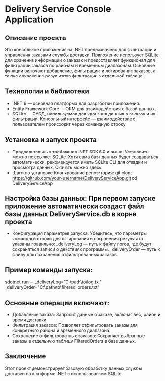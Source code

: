 # Delivery Service Console Application
## Описание проекта
  Это консольное приложение на .NET предназначено для фильтрации и управления заказами службы доставки. Приложение использует SQLite для хранения информации о заказах и предоставляет функционал для фильтрации заказов по районам и временным диапазонам. Основные функции включают добавление, фильтрацию и логирование заказов, а также сохранение результатов фильтрации в отдельной таблице.
## Технологии и библиотеки
* .NET 6 — основная платформа для разработки приложения.
* Entity Framework Core — ORM для взаимодействия с базой данных.
* SQLite — СУБД, используемая для хранения данных о заказах и их фильтрации.
  Консольный интерфейс — взаимодействие с пользователем происходит через командную строку.
## Установка и запуск проекта
* Предварительные требования
  .NET SDK 6.0 и выше. Установить можно по ссылке.
  SQLite. Хотя сама база данных будет создаваться автоматически, рекомендуется иметь SQLite CLI для отладки и просмотра данных. Скачать можно здесь.
* Шаги по установке
  Клонирование репозитория:
  git clone https://github.com/your-username/DeliveryServiceApp.git
  cd DeliveryServiceApp
## Настройка базы данных: При первом запуске приложение автоматически создаст файл базы данных DeliveryService.db в корне проекта
* Конфигурация параметров запуска: Убедитесь, что параметры командной строки для логирования и сохранения результата указаны правильно:
  _deliveryLog — путь к файлу логов, где будут сохраняться записи о действиях программы.
  _deliveryOrder — путь к файлу для сохранения отфильтрованных заказов.
## Пример команды запуска:
  sdotnet run -- _deliveryLog="C:\path\to\log.txt" _deliveryOrder="C:\path\to\filtered_orders.txt"
## Основные операции включают:
* Добавление заказа: Запросит данные о заказе, включая вес, район и время доставки.
* Фильтрация заказов: Позволяет отфильтровать заказы для конкретного района и временного диапазона.
* Сохранение отфильтрованных заказов: Сохраняет выбранные заказы в отдельную таблицу FilteredOrders в базе данных.
## Заключение
  Этот проект демонстрирует базовую обработку данных службы доставки на платформе .NET с использованием SQLite.
